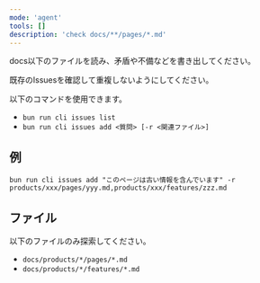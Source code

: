 ```yaml
---
mode: 'agent'
tools: []
description: 'check docs/**/pages/*.md'
---
```


docs以下のファイルを読み、矛盾や不備などを書き出してください。

既存のIssuesを確認して重複しないようにしてください。

以下のコマンドを使用できます。

- `bun run cli issues list`
- `bun run cli issues add <質問> [-r <関連ファイル>]`

## 例

```
bun run cli issues add "このページは古い情報を含んでいます" -r products/xxx/pages/yyy.md,products/xxx/features/zzz.md
```

## ファイル

以下のファイルのみ探索してください。

- `docs/products/*/pages/*.md`
- `docs/products/*/features/*.md`
